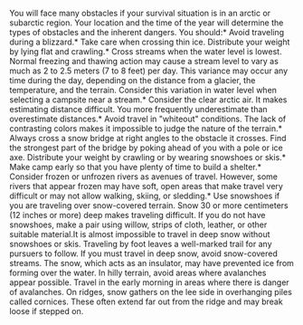You will face many obstacles if your survival situation is in an arctic or subarctic region. Your location and the time of the year will determine the types of obstacles and the inherent dangers. You should:* Avoid traveling during a blizzard.* Take care when crossing thin ice. Distribute your weight by lying flat and crawling.* Cross streams when the water level is lowest. Normal freezing and thawing action may cause a stream level to vary as much as 2 to 2.5 meters (7 to 8 feet) per day. This variance may occur any time during the day, depending on the distance from a glacier, the temperature, and the terrain. Consider this variation in water level when selecting a campsite near a stream.* Consider the clear arctic air. It makes estimating distance difficult. You more frequently underestimate than overestimate distances.* Avoid travel in "whiteout" conditions. The lack of contrasting colors makes it impossible to judge the nature of the terrain.* Always cross a snow bridge at right angles to the obstacle it crosses. Find the strongest part of the bridge by poking ahead of you with a pole or ice axe. Distribute your weight by crawling or by wearing snowshoes or skis.* Make camp early so that you have plenty of time to build a shelter.* Consider frozen or unfrozen rivers as avenues of travel. However, some rivers that appear frozen may have soft, open areas that make travel very difficult or may not allow walking, skiing, or sledding.* Use snowshoes if you are traveling over snow-covered terrain. Snow 30 or more centimeters (12 inches or more) deep makes traveling difficult. If you do not have snowshoes, make a pair using willow, strips of cloth, leather, or other suitable material.It is almost impossible to travel in deep snow without snowshoes or skis. Traveling by foot leaves a well-marked trail for any pursuers to follow. If you must travel in deep snow, avoid snow-covered streams. The snow, which acts as an insulator, may have prevented ice from forming over the water. In hilly terrain, avoid areas where avalanches appear possible. Travel in the early morning in areas where there is danger of avalanches. On ridges, snow gathers on the lee side in overhanging piles called cornices. These often extend far out from the ridge and may break loose if stepped on.